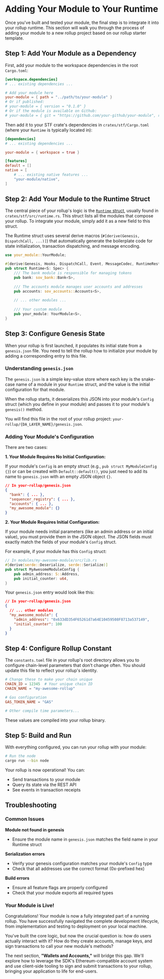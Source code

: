 # Adding Your Module to Your Runtime

Once you've built and tested your module, the final step is to integrate it into your rollup runtime. This section will walk you through the process of adding your module to a new rollup project based on our rollup starter template.

## Step 1: Add Your Module as a Dependency

First, add your module to the workspace dependencies in the root `Cargo.toml`:

```toml
[workspace.dependencies]
# ... existing dependencies ...

# Add your module here
your-module = { path = "../path/to/your-module" }
# Or if published:
# your-module = { version = "0.1.0" }
# Or if the module is available on Github:
# your-module = { git = "https://github.com/your-github/your-module", rev = "dfd0624c32f5fb363c2190e9d911605663f7d693" }
```

Then add it to your STF crate's dependencies in `crates/stf/Cargo.toml` (where your `Runtime` is typically located in):

```toml
[dependencies]
# ... existing dependencies ...

your-module = { workspace = true }

[features]
default = []
native = [
    # ... existing native features ...
    "your-module/native",
]
```

## Step 2: Add Your Module to the Runtime Struct

The central piece of your rollup's logic is the [`Runtime` struct](fix-link), usually found in `crates/stf/src/runtime.rs`. This struct lists all the modules that compose your rollup. To integrate your module, simply add it as a new field to this struct.

The Runtime struct uses several derive macros (`#[derive(Genesis, DispatchCall, ...)]`) that automatically generate the boilerplate code for state initialization, transaction dispatching, and message encoding.

```rust
use your_module::YourModule;

#[derive(Genesis, Hooks, DispatchCall, Event, MessageCodec, RuntimeRestApi)]
pub struct Runtime<S: Spec> {
    /// The bank module is responsible for managing tokens
    pub bank: sov_bank::Bank<S>,
    
    /// The accounts module manages user accounts and addresses
    pub accounts: sov_accounts::Accounts<S>,
    
    // ... other modules ...
    
    /// Your custom module
    pub your_module: YourModule<S>,
}
```

## Step 3: Configure Genesis State

When your rollup is first launched, it populates its initial state from a `genesis.json` file. You need to tell the rollup how to initialize your module by adding a corresponding entry to this file.

### Understanding `genesis.json`

The `genesis.json` is a simple key-value store where each key is the snake-case name of a module in your `Runtime` struct, and the value is the initial configuration for that module.

When the rollup starts, it deserializes this JSON into your module's `Config` struct (which you define in your module) and passes it to your module's `genesis()` method.

You will find this file in the root of your rollup project: `your-rollup/{DA_LAYER_NAME}/genesis.json`.

### Adding Your Module's Configuration

There are two cases:

**1. Your Module Requires No Initial Configuration:**

If your module's `Config` is an empty struct (e.g., `pub struct MyModuleConfig {}`) or can be created with `Default::default()`, you just need to add its name to `genesis.json` with an empty JSON object `{}`.

```json
// In your-rollup/genesis.json
{
  "bank": { ... },
  "sequencer_registry": { ... },
  "accounts": { ... },
  "my_awesome_module": {}
}
```

**2. Your Module Requires Initial Configuration:**

If your module needs initial parameters (like an admin address or an initial value), you must provide them in the JSON object. The JSON fields must exactly match the fields of your module's `Config` struct.

For example, if your module has this `Config` struct:
```rust
// In modules/my-awesome-module/src/lib.rs
#[derive(serde::Deserialize, serde::Serialize)]
pub struct MyAwesomeModuleConfig {
    pub admin_address: S::Address,
    pub initial_counter: u64,
}
```

Your `genesis.json` entry would look like this:
```json
// In your-rollup/genesis.json
{
  // ... other modules
  "my_awesome_module": {
    "admin_address": "0x633dD354F65261d7a64E10459508F8713a537149",
    "initial_counter": 100
  }
}
```

## Step 4: Configure Rollup Constant

The `constants.toml` file in your rollup's root directory allows you to configure chain-level parameters that don't change often. You should update this file to reflect your rollup's identity.

```toml
# Change these to make your chain unique
CHAIN_ID = 12345  # Your unique chain ID
CHAIN_NAME = "my-awesome-rollup"

# Gas configuration
GAS_TOKEN_NAME = "GAS"

# Other compile time parameters...
```
These values are compiled into your rollup binary.

## Step 5: Build and Run

With everything configured, you can run your rollup with your module:

```bash
# Run the node
cargo run --bin node
```

Your rollup is now operational! You can:
- Send transactions to your module
- Query its state via the REST API
- See events in transaction receipts

## Troubleshooting

### Common Issues

**Module not found in genesis**
- Ensure the module name in `genesis.json` matches the field name in your Runtime struct

**Serialization errors**
- Verify your genesis configuration matches your module's `Config` type
- Check that all addresses use the correct format (0x-prefixed hex)

**Build errors**
- Ensure all feature flags are properly configured
- Check that your module exports all required types

### Your Module is Live!

Congratulations! Your module is now a fully integrated part of a running rollup. You have successfully navigated the complete development lifecycle, from implementation and testing to deployment on your local machine.

You've built the core logic, but now the crucial question is: how do users actually interact with it? How do they create accounts, manage keys, and sign transactions to call your new module's methods?

The next section, **"Wallets and Accounts,"** will bridge this gap. We'll explore how to leverage the SDK's Ethereum-compatible account system and use client-side tooling to sign and submit transactions to your rollup, bringing your application to life for end-users.